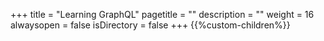 +++
title = "Learning GraphQL"
pagetitle = ""
description = ""
weight = 16
alwaysopen = false
isDirectory = false
+++
{{%custom-children%}}

